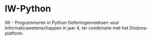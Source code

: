 # IW-Python
IW - Programmeren in Python
Oefeningenreeksen voor Informaticawetenschappen in jaar 4, ter combinatie met het Dodona-platform. 

